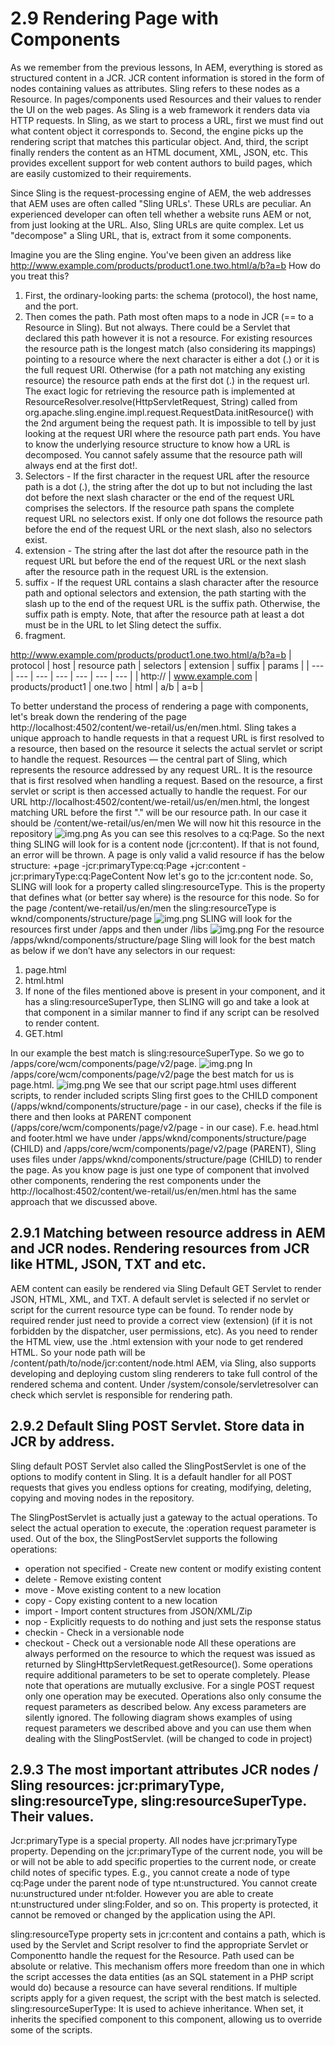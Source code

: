 # 2.9 Rendering Page with Components

As we remember from the previous lessons, In AEM, everything is stored as structured content in a JCR.  JCR content information is stored in the form of nodes containing values as attributes.  Sling refers to these nodes as a Resource. In pages/components used Resources and their values to render the UI on the web pages.
As Sling is a web framework it renders data via HTTP requests. In Sling, as we start to process a URL, first we must find out what content object it corresponds to. Second, the engine picks up the rendering script that matches this particular object. And, third, the script finally renders the content as an HTML document, XML, JSON, etc. This provides excellent support for web content authors to build pages, which are easily customized to their requirements.

Since Sling is the request-processing engine of AEM, the web addresses that AEM uses are often called "Sling URLs'. These URLs are peculiar.  An experienced developer can often tell whether a website runs AEM or not, from just looking at the URL.
Also, Sling URLs are quite complex.
Let us "decompose" a Sling URL, that is,  extract from it some components.

Imagine you are the Sling engine. You've been given an address like http://www.example.com/products/product1.one.two.html/a/b?a=b
How do you treat this?
1. First, the ordinary-looking parts: the schema (protocol), the host name, and the port.
2. Then comes the path. Path most often maps to a node in JCR (== to a Resource in Sling). But not always. There could be a Servlet that declared this path however it is not a resource. For existing resources the resource path is the longest match (also considering its mappings) pointing to a resource where the next character is either a dot (.) or it is the full request URI. Otherwise (for a path not matching any existing resource) the resource path ends at the first dot (.) in the request url. The exact logic for retrieving the resource path is implemented at ResourceResolver.resolve(HttpServletRequest, String) called from org.apache.sling.engine.impl.request.RequestData.initResource() with the 2nd argument being the request path. It is impossible to tell by just looking at the request URI where the resource path part ends. You have to know the underlying resource structure to know how a URL is decomposed. You cannot safely assume that the resource path will always end at the first dot!.
3. Selectors - If the first character in the request URL after the resource path is a dot (.), the string after the dot up to but not including the last dot before the next slash character or the end of the request URL comprises the selectors. If the resource path spans the complete request URL no selectors exist. If only one dot follows the resource path before the end of the request URL or the next slash, also no selectors exist.
4. extension - The string after the last dot after the resource path in the request URL but before the end of the request URL or the next slash after the resource path in the request URL is the extension.
5. suffix - If the request URL contains a slash character after the resource path and optional selectors and extension, the path starting with the slash up to the end of the request URL is the suffix path. Otherwise, the suffix path is empty. Note, that after the resource path at least a dot must be in the URL to let Sling detect the suffix.
6. fragment.

http://www.example.com/products/product1.one.two.html/a/b?a=b
| protocol | host | resource path | selectors | extension | suffix | params |
| --- | --- | --- | --- | --- | --- | --- |
| http:// | www.example.com | products/product1 | one.two | html | a/b | a=b |

To better understand the process of rendering a page with components, let's break down the rendering of the page http://localhost:4502/content/we-retail/us/en/men.html.
Sling takes a unique approach to handle requests in that a request URL is first resolved to a resource, then based on the resource it selects the actual servlet or script to handle the request.
Resources — the central part of Sling, which represents the resource addressed by any request URL. It is the resource that is first resolved when handling a request. Based on the resource, a first servlet or script is then accessed actually to handle the request.
For our URL http://localhost:4502/content/we-retail/us/en/men.html, the longest matching URL before the first "." will be our resource path. In our case it should be /content/we-retail/us/en/men We will now hit this resource in the repository
![img.png](img/we-retail.png)
As you can see this resolves to a cq:Page. So the next thing SLING will look for is a content node (jcr:content). If that is not found, an error will be thrown. A page is only valid a valid resource if has the below structure:
+page
-jcr:primaryType:cq:Page
+jcr:content
-jcr:primaryType:cq:PageContent
Now let's go to the jcr:content node. So, SLING will look for a property called sling:resourceType. This is the property that defines what (or better say where) is the resource for this node. So for the page /content/we-retail/us/en/men  the sling:resourceType is wknd/components/structure/page
![img.png](img/we-retail-jcrcontent.png)
SLING will look for the resources first under /apps and then under /libs
![img.png](img/we-retail-page.png)
For the resource /apps/wknd/components/structure/page  Sling will look for the best match as below if we don’t have any selectors in our request:
1. page.html
2. html.html
3. If none of the files mentioned above is present in your component, and it has a sling:resourceSuperType, then SLING will go and take a look at that component in a similar manner to find if any script can be resolved to render content.
4. GET.html

In our example the best match is sling:resourceSuperType. So we go to /apps/core/wcm/components/page/v2/page.
![img.png](img/we-retail-page-super.png)
In /apps/core/wcm/components/page/v2/page the best match for us is page.html.
![img.png](img/page-html.png)
We see that our script page.html uses different scripts, to render included scripts Sling first goes to the CHILD component (/apps/wknd/components/structure/page - in our case), checks if the file is there and then looks at PARENT component (/apps/core/wcm/components/page/v2/page - in our case). 
F.e. head.html and footer.html we have under /apps/wknd/components/structure/page (CHILD) and /apps/core/wcm/components/page/v2/page (PARENT), Sling uses files under /apps/wknd/components/structure/page (CHILD) to render the page.
As you know page is just one type of component that involved other components, rendering the rest components under the http://localhost:4502/content/we-retail/us/en/men.html has the same approach that we discussed above.

## 2.9.1 Matching between resource address in AEM and JCR nodes. Rendering resources from JCR like HTML, JSON, TXT and etc.

AEM content can easily be rendered via Sling Default GET Servlet to render JSON, HTML, XML, and TXT.
A default servlet is selected if no servlet or script for the current resource type can be found.
To render node by required render just need to provide a correct view (extension) (if it is not forbidden by the dispatcher, user permissions, etc). As you need to render the HTML view, use the .html extension with your node to get rendered HTML. So your node path will be /content/path/to/node/jcr:content/node.html
AEM, via Sling, also supports developing and deploying custom sling renderers to take full control of the rendered schema and content.
Under /system/console/servletresolver can check which servlet is responsible for rendering path.

## 2.9.2 Default Sling POST Servlet. Store data in JCR by address.

Sling default POST Servlet also called the SlingPostServlet is one of the options to modify content in Sling. It is a default handler for all POST requests that gives you endless options for creating, modifying, deleting, copying and moving nodes in the repository.

The SlingPostServlet is actually just a gateway to the actual operations. To select the actual operation to execute, the :operation request parameter is used. Out of the box, the SlingPostServlet supports the following operations:
- operation not specified - Create new content or modify existing content
- delete - Remove existing content
- move - Move existing content to a new location
- copy - Copy existing content to a new location
- import - Import content structures from JSON/XML/Zip
- nop - Explicitly requests to do nothing and just sets the response status
- checkin - Check in a versionable node
- checkout - Check out a versionable node
All these operations are always performed on the resource to which the request was issued as returned by SlingHttpServletRequest.getResource(). Some operations require additional parameters to be set to operate completely.
Please note that operations are mutually exclusive. For a single POST request only one operation may be executed. Operations also only consume the request parameters as described below. Any excess parameters are silently ignored.
The following diagram shows examples of using request parameters we described above and you can use them when dealing with the SlingPostServlet. (will be changed to code in project)

## 2.9.3 The most important attributes JCR nodes / Sling resources: jcr:primaryType, sling:resourceType, sling:resourceSuperType. Their values.

Jcr:primaryType is a special property. All nodes have jcr:primaryType property. Depending on the jcr:primaryType of the current node, you will be or will not be able to add specific properties to the current node, or create child notes of specific types. E.g., you cannot create a node of type cq:Page under the parent node of type nt:unstructured. You cannot create nu:unstructured under nt:folder. However you are able to create nt:unstructured under sling:Folder, and so on. This property is protected, it cannot be removed or changed by the application using the API.

sling:resourceType property sets in jcr:content and contains a path, which is used by the Servlet and Script resolver to find the appropriate Servlet or Componentto handle the request for the Resource. Path used can be absolute or relative. This mechanism offers more freedom than one in which the script accesses the data entities (as an SQL statement in a PHP script would do) because a resource can have several renditions. If multiple scripts apply for a given request, the script with the best match is selected.
sling:resourceSuperType: It is used to achieve inheritance. When set, it inherits the specified component to this component, allowing us to override some of the scripts.

